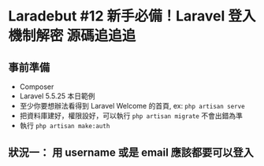 # Laradebut #12 新手必備！Laravel 登入機制解密 源碼追追追

## 事前準備

* Composer
* Laravel 5.5.25 本日範例
* 至少你要想辦法看得到 Laravel Welcome 的首頁, ex: `php artisan serve`
* 把資料庫建好，權限設好，可以執行 `php artisan migrate` 不會出錯為準
* 執行 `php artisan make:auth`

## 狀況一： 用 username 或是 email 應該都要可以登入
